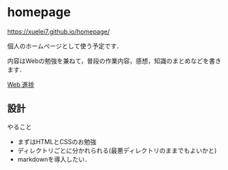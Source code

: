 # homepage

https://xuelei7.github.io/homepage/

個人のホームぺージとして使う予定です．

内容はWebの勉強を兼ねて，普段の作業内容，感想，知識のまとめなどを書きます．

[Web 進捗](WebProgress.md)

## 設計

やること

- まずはHTMLとCSSのお勉強
- ディレクトリごとに分かれられる(最悪ディレクトリのままでもよいかと)
- markdownを導入したい．
